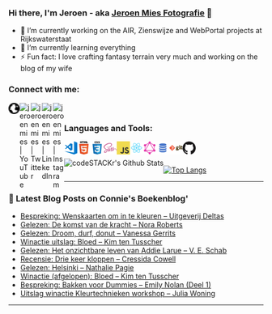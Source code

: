 ### Hi there, I'm Jeroen - aka [Jeroen Mies Fotografie][website] 👋

- 🔭 I’m currently working on the AIR, Zienswijze and WebPortal projects at Rijkswaterstaat
- 🌱 I’m currently learning everything
- ⚡ Fun fact: I love crafting fantasy terrain very much and working on the blog of my wife

### Connect with me:

[<img align="left" alt="jeroenmies" width="22px" src="https://raw.githubusercontent.com/iconic/open-iconic/master/svg/globe.svg" />][website]
[<img align="left" alt="jeroenmies | YouTube" width="22px" src="https://cdn.jsdelivr.net/npm/simple-icons@v3/icons/youtube.svg" />][youtube]
[<img align="left" alt="jeroenmies | Twitter" width="22px" src="https://cdn.jsdelivr.net/npm/simple-icons@v3/icons/twitter.svg" />][twitter]
[<img align="left" alt="jeroenmies | LinkedIn" width="22px" src="https://cdn.jsdelivr.net/npm/simple-icons@v3/icons/linkedin.svg" />][linkedin]
[<img align="left" alt="jeroenmies | Instagram" width="22px" src="https://cdn.jsdelivr.net/npm/simple-icons@v3/icons/instagram.svg" />][instagram]

<br />

### Languages and Tools:

[<img align="left" alt="Visual Studio Code" width="26px" src="https://raw.githubusercontent.com/github/explore/80688e429a7d4ef2fca1e82350fe8e3517d3494d/topics/visual-studio-code/visual-studio-code.png" />][webdevplaylist]
[<img align="left" alt="HTML5" width="26px" src="https://raw.githubusercontent.com/github/explore/80688e429a7d4ef2fca1e82350fe8e3517d3494d/topics/html/html.png" />][webdevplaylist]
[<img align="left" alt="CSS3" width="26px" src="https://raw.githubusercontent.com/github/explore/80688e429a7d4ef2fca1e82350fe8e3517d3494d/topics/css/css.png" />][cssplaylist]
[<img align="left" alt="Sass" width="26px" src="https://raw.githubusercontent.com/github/explore/80688e429a7d4ef2fca1e82350fe8e3517d3494d/topics/sass/sass.png" />][cssplaylist]
[<img align="left" alt="JavaScript" width="26px" src="https://raw.githubusercontent.com/github/explore/80688e429a7d4ef2fca1e82350fe8e3517d3494d/topics/javascript/javascript.png" />][jsplaylist]
[<img align="left" alt="React" width="26px" src="https://raw.githubusercontent.com/github/explore/80688e429a7d4ef2fca1e82350fe8e3517d3494d/topics/react/react.png" />][reactplaylist]
[<img align="left" alt="GraphQL" width="26px" src="https://raw.githubusercontent.com/github/explore/80688e429a7d4ef2fca1e82350fe8e3517d3494d/topics/graphql/graphql.png" />][webdevplaylist]
[<img align="left" alt="SQL" width="26px" src="https://raw.githubusercontent.com/github/explore/80688e429a7d4ef2fca1e82350fe8e3517d3494d/topics/sql/sql.png" />][webdevplaylist]
[<img align="left" alt="Git" width="26px" src="https://raw.githubusercontent.com/github/explore/80688e429a7d4ef2fca1e82350fe8e3517d3494d/topics/git/git.png" />][webdevplaylist]
[<img align="left" alt="GitHub" width="26px" src="https://raw.githubusercontent.com/github/explore/78df643247d429f6cc873026c0622819ad797942/topics/github/github.png" />][webdevplaylist]

<br />
<br />

<img align="left" alt="codeSTACKr's Github Stats" src="https://github-readme-stats.vercel.app/api?username=jeroenmies&show_icons=true&hide_border=true&count_private=true&theme=tokyonight" />

[![Top Langs](https://github-readme-stats.vercel.app/api/top-langs/?username=jeroenmies)](https://github.com/jeroenmies/github-readme-stats)

---

### 📕 Latest Blog Posts on Connie's Boekenblog'
<!-- BLOG-POST-LIST:START -->
- [Bespreking: Wenskaarten om in te kleuren – Uitgeverij Deltas](https://conniesboekenblog.nl/2021/02/15/bespreking-wenskaarten-om-in-te-kleuren-uitgeverij-deltas/?utm_source=rss&utm_medium=rss&utm_campaign=bespreking-wenskaarten-om-in-te-kleuren-uitgeverij-deltas)
- [Gelezen: De komst van de kracht – Nora Roberts](https://conniesboekenblog.nl/2021/02/13/gelezen-de-komst-van-de-kracht-nora-roberts/?utm_source=rss&utm_medium=rss&utm_campaign=gelezen-de-komst-van-de-kracht-nora-roberts)
- [Gelezen: Droom, durf, donut – Vanessa Gerrits](https://conniesboekenblog.nl/2021/02/05/gelezen-droom-durf-donut-vanessa-gerrits/?utm_source=rss&utm_medium=rss&utm_campaign=gelezen-droom-durf-donut-vanessa-gerrits)
- [Winactie uitslag: Bloed – Kim ten Tusscher](https://conniesboekenblog.nl/2021/02/02/winactie-uitslag-bloed-kim-ten-tusscher/?utm_source=rss&utm_medium=rss&utm_campaign=winactie-uitslag-bloed-kim-ten-tusscher)
- [Gelezen: Het onzichtbare leven van Addie Larue – V. E. Schab](https://conniesboekenblog.nl/2021/01/30/gelezen-het-onzichtbare-leven-van-addie-larue-v-e-schab/?utm_source=rss&utm_medium=rss&utm_campaign=gelezen-het-onzichtbare-leven-van-addie-larue-v-e-schab)
- [Recensie: Drie keer kloppen – Cressida Cowell](https://conniesboekenblog.nl/2021/01/28/recensie-drie-keer-kloppen-cressida-cowell/?utm_source=rss&utm_medium=rss&utm_campaign=recensie-drie-keer-kloppen-cressida-cowell)
- [Gelezen: Helsinki – Nathalie Pagie](https://conniesboekenblog.nl/2021/01/23/gelezen-helsinki-nathalie-pagie/?utm_source=rss&utm_medium=rss&utm_campaign=gelezen-helsinki-nathalie-pagie)
- [Winactie (afgelopen): Bloed – Kim ten Tusscher](https://conniesboekenblog.nl/2021/01/20/winactie-bloed-kim-ten-tusscher/?utm_source=rss&utm_medium=rss&utm_campaign=winactie-bloed-kim-ten-tusscher)
- [Bespreking: Bakken voor Dummies – Emily Nolan (Deel 1)](https://conniesboekenblog.nl/2021/01/14/bespreking-bakken-voor-dummies-emily-nolan-deel-1/?utm_source=rss&utm_medium=rss&utm_campaign=bespreking-bakken-voor-dummies-emily-nolan-deel-1)
- [Uitslag winactie Kleurtechnieken workshop – Julia Woning](https://conniesboekenblog.nl/2021/01/12/uitslag-winactie-kleurtechnieken-workshop-julia-woning/?utm_source=rss&utm_medium=rss&utm_campaign=uitslag-winactie-kleurtechnieken-workshop-julia-woning)
<!-- BLOG-POST-LIST:END -->

---

[website]: https://jeroenmiesfotografie.nl
[twitter]: https://twitter.com/jeroenmies
[youtube]: https://www.youtube.com/channel/UCdM6wXDAk3Y8_ycxkSfAD7Q
[instagram]: https://www.instagram.com/jeroenmies/
[linkedin]: https://www.linkedin.com/in/jeroenmies/
[webdevplaylist]: https://www.youtube.com/playlist?list=PLlhZGGVFsRrTQQnp_2UwWSoAigm-9_SqR
[jsplaylist]: https://www.youtube.com/playlist?list=PLC5BA7CB1270B2073
[cssplaylist]: https://www.youtube.com/playlist?list=PLlhZGGVFsRrSeV5xra6z-nU60cqompunz
[reactplaylist]: https://www.youtube.com/playlist?list=PLC5BA7CB1270B2073
